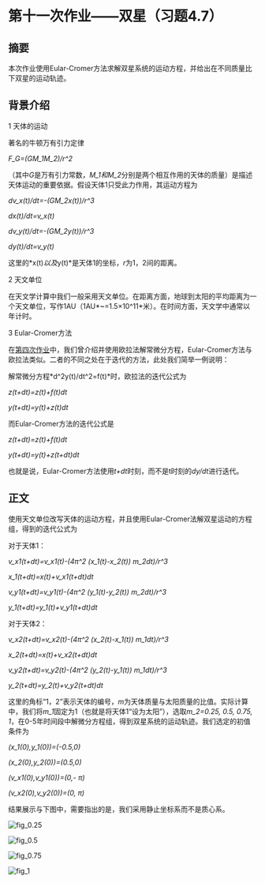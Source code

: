 # 第十一次作业——双星（习题4.7）

## 摘要

本次作业使用Eular-Cromer方法求解双星系统的运动方程，并给出在不同质量比下双星的运动轨迹。

## 背景介绍

1 天体的运动

著名的牛顿万有引力定律

*F_G=(GM_1M_2)/r^2*

（其中*G*是万有引力常数，*M_1和M_2*分别是两个相互作用的天体的质量）是描述天体运动的重要依据。假设天体1只受此力作用，其运动方程为

*dv_x(t)/dt=-(GM_2x(t))/r^3*

*dx(t)/dt=v_x(t)*

*dv_y(t)/dt=-(GM_2y(t))/r^3*

*dy(t)/dt=v_y(t)*

这里的*x(t)*以及*y(t)*是天体1的坐标，*r*为1，2间的距离。

2 天文单位

在天文学计算中我们一般采用天文单位。在距离方面，地球到太阳的平均距离为一个天文单位，写作1AU（1AU*~=1.5×10^11*米）。在时间方面，天文学中通常以年计时。

3 Eular-Cromer方法

在[第四次作业](https://github.com/zhouyx48/Computational_Physics_2012301020048/blob/master/Documents/Courses/Computational%20Physics/exercise4--radioactive_decay/%E4%BD%9C%E4%B8%9A.md)中，我们曾介绍并使用欧拉法解常微分方程，Eular-Cromer方法与欧拉法类似。二者的不同之处在于迭代的方法，此处我们简举一例说明：

解常微分方程*d^2y(t)/dt^2=f(t)*时，欧拉法的迭代公式为

*z(t+dt)=z(t)+f(t)dt*

*y(t+dt)=y(t)+z(t)dt*

而Eular-Cromer方法的迭代公式是

*z(t+dt)=z(t)+f(t)dt*

*y(t+dt)=y(t)+z(t+dt)dt*

也就是说，Eular-Cromer方法使用*t+dt*时刻，而不是t时刻的*dy/dt*进行迭代。

## 正文

使用天文单位改写天体的运动方程，并且使用Eular-Cromer法解双星运动的方程组，得到的迭代公式为

对于天体1：

*v_x1(t+dt)=v_x1(t)-(4π^2 (x_1(t)-x_2(t)) m_2dt)/r^3*

*x_1(t+dt)=x(t)+v_x1(t+dt)dt*

*v_y1(t+dt)=v_y1(t)-(4π^2 (y_1(t)-y_2(t)) m_2dt)/r^3*

*y_1(t+dt)=y_1(t)+v_y1(t+dt)dt*

对于天体2：

*v_x2(t+dt)=v_x2(t)-(4π^2 (x_2(t)-x_1(t)) m_1dt)/r^3*

*x_2(t+dt)=x(t)+v_x2(t+dt)dt*

*v_y2(t+dt)=v_y2(t)-(4π^2 (y_2(t)-y_1(t)) m_1dt)/r^3*

*y_2(t+dt)=y_2(t)+v_y2(t+dt)dt*

这里的角标“1，2”表示天体的编号，*m*为天体质量与太阳质量的比值。实际计算中，我们将*m_1*固定为1（也就是将天体1“设为太阳”），选取*m_2=0.25, 0.5, 0.75, 1*，在0-5年时间段中解微分方程组，得到双星系统的运动轨迹。我们选定的初值条件为

*(x_1(0),y_1(0))=(-0.5,0)*

*(x_2(0),y_2(0))=(0.5,0)*

*(v_x1(0),v_y1(0))=(0,- π)*

*(v_x2(0),v_y2(0))=(0, π)*

结果展示与下图中，需要指出的是，我们采用静止坐标系而不是质心系。

![fig_0.25](https://github.com/zhouyx48/Computational_Physics_2012301020048/blob/master/Documents/Courses/Computational_Physics/exercise11--binary_motion/fig_binary_0.25.png)

![fig_0.5](https://github.com/zhouyx48/Computational_Physics_2012301020048/blob/master/Documents/Courses/Computational_Physics/exercise11--binary_motion/fig_binary_0.5.png)

![fig_0.75](https://github.com/zhouyx48/Computational_Physics_2012301020048/blob/master/Documents/Courses/Computational_Physics/exercise11--binary_motion/fig_binary_0.75.png)

![fig_1](https://github.com/zhouyx48/Computational_Physics_2012301020048/blob/master/Documents/Courses/Computational_Physics/exercise11--binary_motion/fig_binary_1.png)
